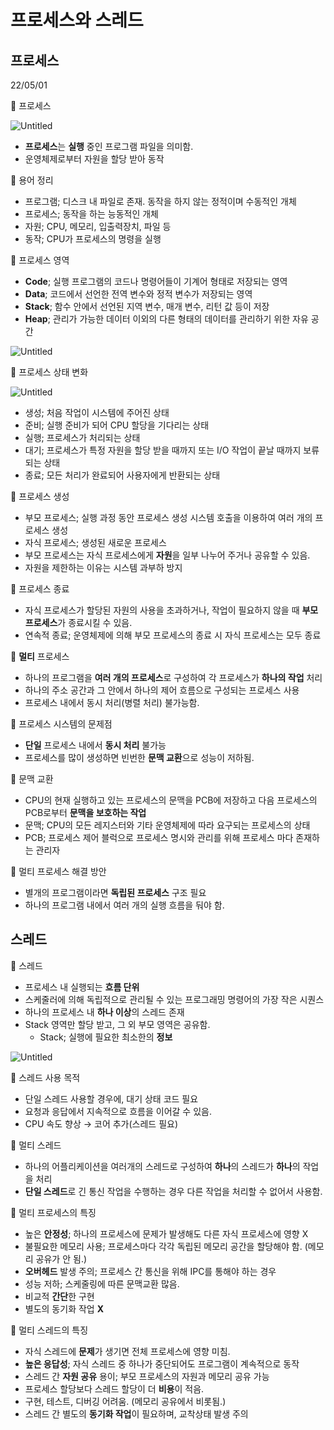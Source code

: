 # 프로세스와 스레드

## 프로세스

22/05/01

📎 프로세스

![Untitled](%E1%84%91%E1%85%B3%E1%84%85%E1%85%A9%E1%84%89%E1%85%A6%E1%84%89%E1%85%B3%E1%84%8B%E1%85%AA%20%E1%84%89%E1%85%B3%E1%84%85%E1%85%A6%E1%84%83%E1%85%B3%209ef7e348c8d04bc89ad69b22306bfc40/Untitled.png)

- **프로세스**는 **실행** 중인 프로그램 파일을 의미함.
- 운영체제로부터 자원을 할당 받아 동작

📎 용어 정리

- 프로그램; 디스크 내 파일로 존재. 동작을 하지 않는 정적이며 수동적인 개체
- 프로세스; 동작을 하는 능동적인 개체
- 자원; CPU, 메모리, 입출력장치, 파일 등
- 동작; CPU가 프로세스의 명령을 실행

📎 프로세스 영역

- **Code**; 실행 프로그램의 코드나 명령어들이 기계어 형태로 저장되는 영역
- **Data**; 코드에서 선언한 전역 변수와 정적 변수가 저장되는 영역
- **Stack**; 함수 안에서 선언된 지역 변수, 매개 변수, 리턴 값 등이 저장
- **Heap**; 관리가 가능한 데이터 이외의 다른 형태의 데이터를 관리하기 위한 자유 공간

![Untitled](%E1%84%91%E1%85%B3%E1%84%85%E1%85%A9%E1%84%89%E1%85%A6%E1%84%89%E1%85%B3%E1%84%8B%E1%85%AA%20%E1%84%89%E1%85%B3%E1%84%85%E1%85%A6%E1%84%83%E1%85%B3%209ef7e348c8d04bc89ad69b22306bfc40/Untitled%201.png)

📎 프로세스 상태 변화

![Untitled](%E1%84%91%E1%85%B3%E1%84%85%E1%85%A9%E1%84%89%E1%85%A6%E1%84%89%E1%85%B3%E1%84%8B%E1%85%AA%20%E1%84%89%E1%85%B3%E1%84%85%E1%85%A6%E1%84%83%E1%85%B3%209ef7e348c8d04bc89ad69b22306bfc40/Untitled%202.png)

- 생성; 처음 작업이 시스템에 주어진 상태
- 준비; 실행 준비가 되어 CPU 할당을 기다리는 상태
- 실행; 프로세스가 처리되는 상태
- 대기; 프로세스가 특정 자원을 할당 받을 때까지 또는 I/O 작업이 끝날 때까지 보류되는 상태
- 종료; 모든 처리가 완료되어 사용자에게 반환되는 상태

📎 프로세스 생성

- 부모 프로세스; 실행 과정 동안 프로세스 생성 시스템 호출을 이용하여 여러 개의 프로세스 생성
- 자식 프로세스; 생성된 새로운 프로세스
- 부모 프로세스는 자식 프로세스에게 **자원**을 일부 나누어 주거나 공유할 수 있음.
- 자원을 제한하는 이유는 시스템 과부하 방지

📎 프로세스 종료

- 자식 프로세스가 할당된 자원의 사용을 초과하거나, 작업이 필요하지 않을 때 **부모 프로세스**가 종료시킬 수 있음.
- 연속적 종료; 운영체제에 의해 부모 프로세스의 종료 시 자식 프로세스는 모두 종료

📎 **멀티** 프로세스

- 하나의 프로그램을 **여러 개의 프로세스**로 구성하여 각 프로세스가 **하나의 작업** 처리
- 하나의 주소 공간과 그 안에서 하나의 제어 흐름으로 구성되는 프로세스 사용
- 프로세스 내에서 동시 처리(병렬 처리) 불가능함.

📎 프로세스 시스템의 문제점

- **단일** 프로세스 내에서 **동시 처리** 불가능
- 프로세스를 많이 생성하면 빈번한 **문맥 교환**으로 성능이 저하됨.

📎 문맥 교환

- CPU의 현재 실행하고 있는 프로세스의 문맥을 PCB에 저장하고 다음 프로세스의 PCB로부터 **문맥을 보호하는 작업**
- 문맥; CPU의 모든 레지스터와 기타 운영체제에 따라 요구되는 프로세스의 상태
- PCB; 프로세스 제어 블럭으로 프로세스 명시와 관리를 위해 프로세스 마다 존재하는 관리자

📎 멀티 프로세스 해결 방안

- 별개의 프로그램이라면 **독립된 프로세스** 구조 필요
- 하나의 프로그램 내에서 여러 개의 실행 흐름을 둬야 함.

## 스레드

📎 스레드

- 프로세스 내 실행되는 **흐름 단위**
- 스케줄러에 의해 독립적으로 관리될 수 있는 프로그래밍 명령어의 가장 작은 시퀀스
- 하나의 프로세스 내 **하나 이상**의 스레드 존재
- Stack 영역만 할당 받고, 그 외 부모 영역은 공유함.
    - Stack; 실행에 필요한 최소한의 **정보**

![Untitled](%E1%84%91%E1%85%B3%E1%84%85%E1%85%A9%E1%84%89%E1%85%A6%E1%84%89%E1%85%B3%E1%84%8B%E1%85%AA%20%E1%84%89%E1%85%B3%E1%84%85%E1%85%A6%E1%84%83%E1%85%B3%209ef7e348c8d04bc89ad69b22306bfc40/Untitled%203.png)

📎 스레드 사용 목적

- 단일 스레드 사용할 경우에, 대기 상태 코드 필요
- 요청과 응답에서 지속적으로 흐름을 이어갈 수 있음.
- CPU 속도 향상 → 코어 추가(스레드 필요)

📎 멀티 스레드

- 하나의 어플리케이션을 여러개의 스레드로 구성하여 **하나**의 스레드가 **하나**의 작업을 처리
- **단일 스레드**로 긴 통신 작업을 수행하는 경우 다른 작업을 처리할 수 없어서 사용함.

📎 멀티 프로세스의 특징

- 높은 **안정성**; 하나의 프로세스에 문제가 발생해도 다른 자식 프로세스에 영향 X
- 불필요한 메모리 사용; 프로세스마다 각각 독립된 메모리 공간을 할당해야 함. (메모리 공유가 안 됨.)
- **오버헤드** 발생 주의; 프로세스 간 통신을 위해 IPC를 통해야 하는 경우
- 성능 저하; 스케줄링에 따른 문맥교환 많음.
- 비교적 **간단**한 구현
- 별도의 동기화 작업 **X**

📎 멀티 스레드의 특징

- 자식 스레드에 **문제**가 생기면 전체 프로세스에 영향 미침.
- **높은 응답성**; 자식 스레드 중 하나가 중단되어도 프로그램이 계속적으로 동작
- 스레드 간 **자원 공유** 용이; 부모 프로세스의 자원과 메모리 공유 가능
- 프로세스 할당보다 스레드 할당이 더 **비용**이 적음.
- 구현, 테스트, 디버깅 어려움. (메모리 공유에서 비롯됨.)
- 스레드 간 별도의 **동기화 작업**이 필요하며, 교착상태 발생 주의
